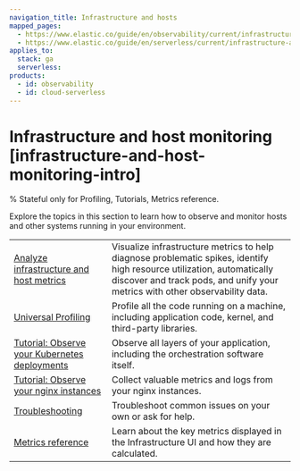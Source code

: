 ```yaml
---
navigation_title: Infrastructure and hosts
mapped_pages:
  - https://www.elastic.co/guide/en/observability/current/infrastructure-and-host-monitoring-intro.html
  - https://www.elastic.co/guide/en/serverless/current/infrastructure-and-host-monitoring-intro.html
applies_to:
  stack: ga
  serverless:
products:
  - id: observability
  - id: cloud-serverless
---
```


# Infrastructure and host monitoring [infrastructure-and-host-monitoring-intro]

% Stateful only for Profiling, Tutorials, Metrics reference.

Explore the topics in this section to learn how to observe and monitor hosts and other systems running in your environment.

|     |     |
| --- | --- |
| [Analyze infrastructure and host metrics](/solutions/observability/infra-and-hosts/analyze-infrastructure-host-metrics.md) | Visualize infrastructure metrics to help diagnose problematic spikes, identify high resource utilization, automatically discover and track pods, and unify your metrics with other observability data. |
| [Universal Profiling](/solutions/observability/infra-and-hosts/universal-profiling.md) | Profile all the code running on a machine, including application code, kernel, and third-party libraries. |
| [Tutorial: Observe your Kubernetes deployments](/solutions/observability/infra-and-hosts/tutorial-observe-kubernetes-deployments.md) | Observe all layers of your application, including the orchestration software itself. |
| [Tutorial: Observe your nginx instances](/solutions/observability/infra-and-hosts/tutorial-observe-nginx-instances.md) | Collect valuable metrics and logs from your nginx instances. |
| [Troubleshooting](/troubleshoot/observability/troubleshooting-infrastructure-monitoring.md) | Troubleshoot common issues on your own or ask for help. |
| [Metrics reference](/reference/data-analysis/observability/index.md) | Learn about the key metrics displayed in the Infrastructure UI and how they are calculated. |